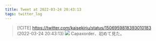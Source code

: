 ```yaml
---
title: Tweet at 2022-03-24 20:43:13
tags: twitter_log
---
```


> [!CITE] https://twitter.com/kaisekiriu/status/1506959818393010183 (2022-03-24 20:43:13)
> ![](https://twitter.com/kaisekiriu/status/1506959818393010183)
> Capaxorder、初めて見た。
